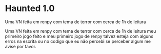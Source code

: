 # Haunted 1.0
 Uma VN feita em renpy com tema de terror com cerca de 1h de leitura

Uma VN feita em renpy com tema de terror com cerca de 1h de leitura meu primeiro jogo feito e meu primeiro jogo de renpy talvez esteja com alguns erros na escrita ou no codigo que eu não percebi se perceber algum me avise por favor.